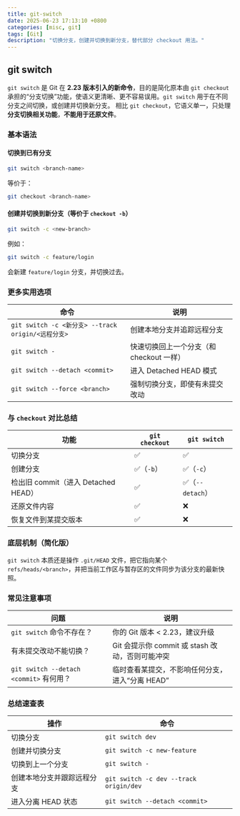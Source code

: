 ```yaml
---
title: git-switch
date: 2025-06-23 17:13:10 +0800
categories: [misc, git]
tags: [Git]
description: "切换分支，创建并切换到新分支，替代部分 checkout 用法。"
---
```

## git switch

`git switch` 是 Git 在 **2.23 版本引入的新命令**，目的是简化原本由 `git checkout` 承担的“分支切换”功能，使语义更清晰、更不容易误用。`git switch` 用于在不同分支之间切换，或创建并切换新分支。 相比 `git checkout`，它语义单一，只处理 **分支切换相关功能**，**不能用于还原文件**。

### 基本语法

#### 切换到已有分支

```bash
git switch <branch-name>
```

等价于：

```bash
git checkout <branch-name>
```

#### 创建并切换到新分支（等价于 `checkout -b`）

```bash
git switch -c <new-branch>
```

例如：

```bash
git switch -c feature/login
```

会新建 `feature/login` 分支，并切换过去。

### 更多实用选项

| 命令                                               | 说明                                     |
| -------------------------------------------------- | ---------------------------------------- |
| `git switch -c <新分支> --track origin/<远程分支>` | 创建本地分支并追踪远程分支               |
| `git switch -`                                     | 快速切换回上一个分支（和 checkout 一样） |
| `git switch --detach <commit>`                     | 进入 Detached HEAD 模式                  |
| `git switch --force <branch>`                      | 强制切换分支，即使有未提交改动           |

### 与 `checkout` 对比总结

| 功能                                | `git checkout` | `git switch`    |
| ----------------------------------- | -------------- | --------------- |
| 切换分支                            | ✅              | ✅               |
| 创建分支                            | ✅（`-b`）      | ✅（`-c`）       |
| 检出旧 commit（进入 Detached HEAD） | ✅              | ✅（`--detach`） |
| 还原文件内容                        | ✅              | ❌               |
| 恢复文件到某提交版本                | ✅              | ❌               |

### 底层机制（简化版）

`git switch` 本质还是操作 `.git/HEAD` 文件，把它指向某个 `refs/heads/<branch>`，并把当前工作区与暂存区的文件同步为该分支的最新快照。

### 常见注意事项

| 问题                                    | 说明                                            |
| --------------------------------------- | ----------------------------------------------- |
| `git switch` 命令不存在？               | 你的 Git 版本 < 2.23，建议升级                  |
| 有未提交改动不能切换？                  | Git 会提示你 commit 或 stash 改动，否则可能冲突 |
| `git switch --detach <commit>` 有何用？ | 临时查看某提交，不影响任何分支，进入“分离 HEAD” |

### 总结速查表

| 操作                       | 命令                                   |
| -------------------------- | -------------------------------------- |
| 切换分支                   | `git switch dev`                       |
| 创建并切换分支             | `git switch -c new-feature`            |
| 切换到上一个分支           | `git switch -`                         |
| 创建本地分支并跟踪远程分支 | `git switch -c dev --track origin/dev` |
| 进入分离 HEAD 状态         | `git switch --detach <commit>`         |
